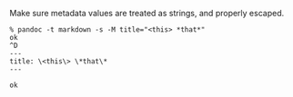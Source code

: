 Make sure metadata values are treated as strings,
and properly escaped.

```
% pandoc -t markdown -s -M title="<this> *that*"
ok
^D
---
title: \<this\> \*that\*
---

ok
```
